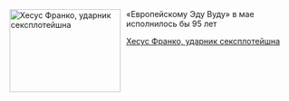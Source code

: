 <!--2025-05-12 16:28:49-->
<div class="yb">
  <div class="rss kino_teatr"><a href="https://www.kino-teatr.ru/blog/y2025/5-12/2028/" title="Хесус Франко, ударник сексплотейшна"><img src="https://www.kino-teatr.ru/blog/8/2/2028/poster.jpg" width="196" height="147" align="left" hspace="5" style="margin: 0px 10px 0px 5px" alt="Хесус Франко, ударник сексплотейшна"/></a>«Европейскому Эду Вуду» в мае исполнилось бы 95 лет <p class="titl"><a href="https://www.kino-teatr.ru/blog/y2025/5-12/2028/">Хесус Франко, ударник сексплотейшна</a></p></div>
</div>
